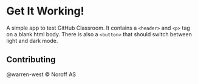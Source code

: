 # Get It Working!

A simple app to test GitHub Classroom.
It contains a `<header>` and `<p>` tag on a blank html body.
There is also a `<button>` that should switch between light and dark mode.

## Contributing

@warren-west &copy; Noroff AS
